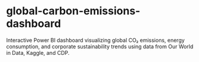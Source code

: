 # global-carbon-emissions-dashboard
Interactive Power BI dashboard visualizing global CO₂ emissions, energy consumption, and corporate sustainability trends using data from Our World in Data, Kaggle, and CDP.
